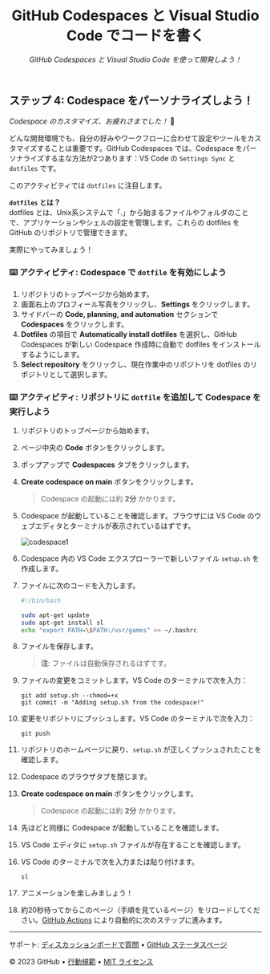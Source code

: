 <header>

<!--
  <<< Author notes: Course header >>>
  Read <https://skills.github.com/quickstart> for more information about how to build courses using this template.
  Include a 1280×640 image, course name in sentence case, and a concise description in emphasis.
  In your repository settings: enable template repository, add your 1280×640 social image, auto delete head branches.
  Next to "About", add description & tags; disable releases, packages, & environments.
  Add your open source license, GitHub uses the MIT license.
-->

# GitHub Codespaces と Visual Studio Code でコードを書く

_GitHub Codespaces と Visual Studio Code を使って開発しよう！_

</header>

<!--
  <<< Author notes: Step 4 >>>
  Start this step by acknowledging the previous step.
  Define terms and link to docs.github.com.
-->

## ステップ 4: Codespace をパーソナライズしよう！

_Codespace のカスタマイズ、お疲れさまでした！_ :partying_face:

どんな開発環境でも、自分の好みやワークフローに合わせて設定やツールをカスタマイズすることは重要です。GitHub Codespaces では、Codespace をパーソナライズする主な方法が2つあります：VS Code の `Settings Sync` と `dotfiles` です。

このアクティビティでは `dotfiles` に注目します。

**`dotfiles` とは？**  
dotfiles とは、Unix系システムで「.」から始まるファイルやフォルダのことで、アプリケーションやシェルの設定を管理します。これらの dotfiles を GitHub のリポジトリで管理できます。

実際にやってみましょう！

### :keyboard: アクティビティ: Codespace で `dotfile` を有効にしよう

1. リポジトリのトップページから始めます。
1. 画面右上のプロフィール写真をクリックし、**Settings** をクリックします。
1. サイドバーの **Code, planning, and automation** セクションで **Codespaces** をクリックします。
1. **Dotfiles** の項目で **Automatically install dotfiles** を選択し、GitHub Codespaces が新しい Codespace 作成時に自動で dotfiles をインストールするようにします。
1. **Select repository** をクリックし、現在作業中のリポジトリを dotfiles のリポジトリとして選択します。

### :keyboard: アクティビティ: リポジトリに `dotfile` を追加して Codespace を実行しよう

1. リポジトリのトップページから始めます。
1. ページ中央の **Code** ボタンをクリックします。
1. ポップアップで **Codespaces** タブをクリックします。
1. **Create codespace on main** ボタンをクリックします。

   > Codespace の起動には約 **2分** かかります。

1. Codespace が起動していることを確認します。ブラウザには VS Code のウェブエディタとターミナルが表示されているはずです。

   ![codespace1](https://user-images.githubusercontent.com/26442605/207355196-71aab43f-35a9-495b-bcfe-bf3773c2f1b3.png)

1. Codespace 内の VS Code エクスプローラーで新しいファイル `setup.sh` を作成します。
1. ファイルに次のコードを入力します。

   ```bash
   #!/bin/bash

   sudo apt-get update
   sudo apt-get install sl
   echo "export PATH=\$PATH:/usr/games" >> ~/.bashrc
   ```

1. ファイルを保存します。  
   > **注**: ファイルは自動保存されるはずです。
1. ファイルの変更をコミットします。VS Code のターミナルで次を入力：

   ```shell
   git add setup.sh --chmod=+x
   git commit -m "Adding setup.sh from the codespace!"
   ```

1. 変更をリポジトリにプッシュします。VS Code のターミナルで次を入力：

   ```shell
   git push
   ```

1. リポジトリのホームページに戻り、`setup.sh` が正しくプッシュされたことを確認します。
1. Codespace のブラウザタブを閉じます。
1. **Create codespace on main** ボタンをクリックします。

   > Codespace の起動には約 **2分** かかります。

1. 先ほどと同様に Codespace が起動していることを確認します。
1. VS Code エディタに `setup.sh` ファイルが存在することを確認します。
1. VS Code のターミナルで次を入力または貼り付けます。

   ```shell
   sl
   ```

1. アニメーションを楽しみましょう！
1. 約20秒待ってからこのページ（手順を見ているページ）をリロードしてください。[GitHub Actions](https://docs.github.com/ja/actions) により自動的に次のステップに進みます。

<footer>

<!--
  <<< Author notes: Footer >>>
  Add a link to get support, GitHub status page, code of conduct, license link.
-->

---

サポート: [ディスカッションボードで質問](https://github.com/orgs/skills/discussions/categories/code-with-codespaces) &bull; [GitHub ステータスページ](https://www.githubstatus.com/)

&copy; 2023 GitHub &bull; [行動規範](https://www.contributor-covenant.org/version/2/1/code_of_conduct/code_of_conduct.md) &bull; [MIT ライセンス](https://gh.io/mit)

</footer>

